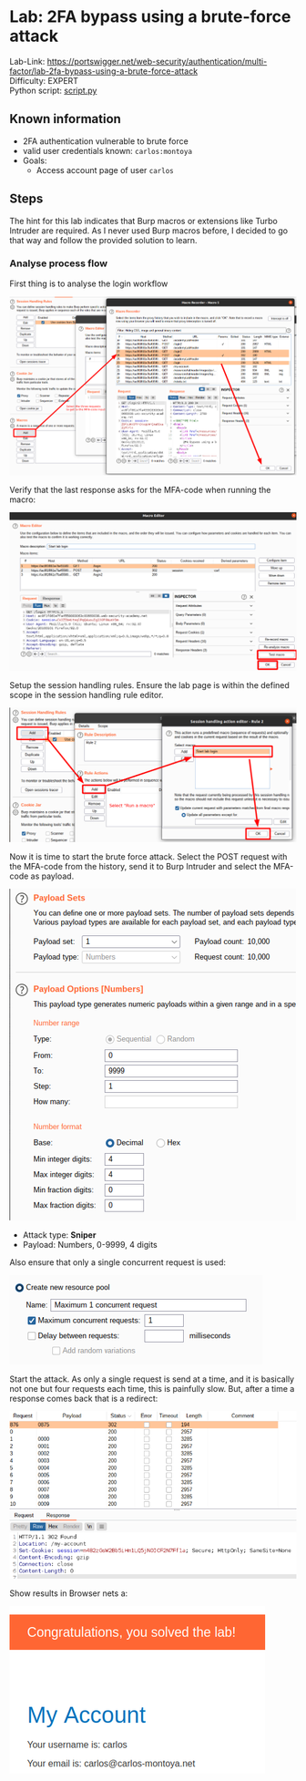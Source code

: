 # Lab: 2FA bypass using a brute-force attack

Lab-Link: <https://portswigger.net/web-security/authentication/multi-factor/lab-2fa-bypass-using-a-brute-force-attack>  
Difficulty: EXPERT  
Python script: [script.py](script.py)  

## Known information

- 2FA authentication vulnerable to brute force
- valid user credentials known: `carlos:montoya`
- Goals:
  - Access account page of user `carlos`

## Steps

The hint for this lab indicates that Burp macros or extensions like Turbo Intruder are required. As I never used Burp macros before, I decided to go that way and follow the provided solution to learn.

### Analyse process flow

First thing is to analyse the login workflow

![create macro](img/create_macro.png)

Verify that the last response asks for the MFA-code when running the macro:

![finish macro](img/finish_macro.png)

Setup the session handling rules. Ensure the lab page is within the defined scope in the session handling rule editor.

![create rule](img/rule_editor.png)

Now it is time to start the brute force attack. Select the POST request with the MFA-code from the history, send it to Burp Intruder and select the MFA-code as payload.

![payload](img/payloads.png)

- Attack type: **Sniper**
- Payload: Numbers, 0-9999, 4 digits

Also ensure that only a single concurrent request is used:

![limit resource pool](img/resource_pool.png)

Start the attack. As only a single request is send at a time, and it is basically not one but four requests each time, this is painfully slow. But, after a time a response comes back that is a redirect:

![correct mfa code found](img/result_mfa.png)

Show results in Browser nets a:

![success](img/success.png)

